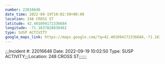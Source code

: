 ```yaml
---
number: 22016646
date_time: 2022-09-19T10:02:50+00:00
location: 248 CROSS ST
latitude: 42.401094172336684
longitude: -71.1637828830461
type: SUSP ACTIVITY
google_maps_link: https://maps.google.com/?q=42.401094172336684,-71.1637828830461
---
```


;;;Incident #: 22016646   Date: 2022-09-19 10:02:50   Type: SUSP ACTIVITY;;;Location: 248 CROSS ST;;;;;;
